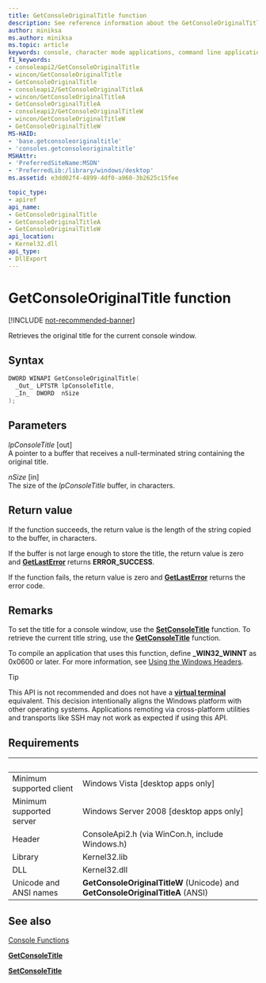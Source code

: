 ```yaml
---
title: GetConsoleOriginalTitle function
description: See reference information about the GetConsoleOriginalTitle function, which retrieves the original title for the current console window.
author: miniksa
ms.author: miniksa
ms.topic: article
keywords: console, character mode applications, command line applications, terminal applications, console api
f1_keywords:
- consoleapi2/GetConsoleOriginalTitle
- wincon/GetConsoleOriginalTitle
- GetConsoleOriginalTitle
- consoleapi2/GetConsoleOriginalTitleA
- wincon/GetConsoleOriginalTitleA
- GetConsoleOriginalTitleA
- consoleapi2/GetConsoleOriginalTitleW
- wincon/GetConsoleOriginalTitleW
- GetConsoleOriginalTitleW
MS-HAID:
- 'base.getconsoleoriginaltitle'
- 'consoles.getconsoleoriginaltitle'
MSHAttr:
- 'PreferredSiteName:MSDN'
- 'PreferredLib:/library/windows/desktop'
ms.assetid: e3dd02f4-4899-4df0-a960-3b2625c15fee

topic_type:
- apiref
api_name:
- GetConsoleOriginalTitle
- GetConsoleOriginalTitleA
- GetConsoleOriginalTitleW
api_location:
- Kernel32.dll
api_type:
- DllExport
---
```


# GetConsoleOriginalTitle function

[!INCLUDE [not-recommended-banner](./includes/not-recommended-banner.md)]

Retrieves the original title for the current console window.

## Syntax

```C
DWORD WINAPI GetConsoleOriginalTitle(
  _Out_ LPTSTR lpConsoleTitle,
  _In_  DWORD  nSize
);
```

## Parameters

*lpConsoleTitle* \[out\]  
A pointer to a buffer that receives a null-terminated string containing the original title.

*nSize* \[in\]  
The size of the *lpConsoleTitle* buffer, in characters.

## Return value

If the function succeeds, the return value is the length of the string copied to the buffer, in characters.

If the buffer is not large enough to store the title, the return value is zero and [**GetLastError**](https://msdn.microsoft.com/library/windows/desktop/ms679360) returns **ERROR\_SUCCESS**.

If the function fails, the return value is zero and [**GetLastError**](https://msdn.microsoft.com/library/windows/desktop/ms679360) returns the error code.

## Remarks

To set the title for a console window, use the [**SetConsoleTitle**](setconsoletitle.md) function. To retrieve the current title string, use the [**GetConsoleTitle**](getconsoletitle.md) function.

To compile an application that uses this function, define **\_WIN32\_WINNT** as 0x0600 or later. For more information, see [Using the Windows Headers](https://msdn.microsoft.com/library/windows/desktop/aa383745).

> [!TIP]
> This API is not recommended and does not have a **[virtual terminal](console-virtual-terminal-sequences.md)** equivalent. This decision intentionally aligns the Windows platform with other operating systems. Applications remoting via cross-platform utilities and transports like SSH may not work as expected if using this API.

## Requirements

| &nbsp; | &nbsp; |
|-|-|
| Minimum supported client | Windows Vista \[desktop apps only\] |
| Minimum supported server | Windows Server 2008 \[desktop apps only\] |
| Header | ConsoleApi2.h (via WinCon.h, include Windows.h) |
| Library | Kernel32.lib |
| DLL | Kernel32.dll |
| Unicode and ANSI names | **GetConsoleOriginalTitleW** (Unicode) and **GetConsoleOriginalTitleA** (ANSI) |

## See also

[Console Functions](console-functions.md)

[**GetConsoleTitle**](getconsoletitle.md)

[**SetConsoleTitle**](setconsoletitle.md)
